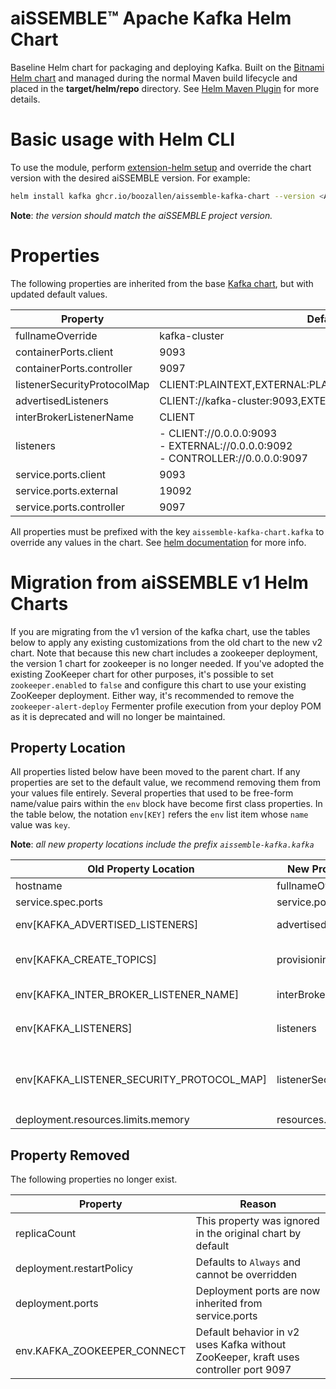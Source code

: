 # aiSSEMBLE&trade; Apache Kafka Helm Chart
Baseline Helm chart for packaging and deploying Kafka. Built on the [Bitnami Helm chart](https://bitnami.com/stack/kafka/helm) and managed during the normal Maven build lifecycle and placed in the **target/helm/repo** directory. See [Helm Maven Plugin](https://github.com/kokuwaio/helm-maven-plugin) for more details.

# Basic usage with Helm CLI
To use the module, perform [extension-helm setup](../README.md#leveraging-extensions-helm) and override the chart version with the desired aiSSEMBLE version. For example:
```bash
helm install kafka ghcr.io/boozallen/aissemble-kafka-chart --version <AISSEMBLE-VERSION>
```
**Note**: *the version should match the aiSSEMBLE project version.*

# Properties

The following properties are inherited from the base [Kafka chart](https://github.com/bitnami/charts/blob/a2ab641dfad1a918d69959750819ab269ab12985/bitnami/kafka/README.md), but with updated default values.

| Property                    | Default                                                                                 |
|-----------------------------|-----------------------------------------------------------------------------------------|
| fullnameOverride            | kafka-cluster                                                                           |
| containerPorts.client       | 9093                                                                                    |
| containerPorts.controller   | 9097                                                                                    |
| listenerSecurityProtocolMap | CLIENT:PLAINTEXT,EXTERNAL:PLAINTEXT,CONTROLLER:PLAINTEXT                                |
| advertisedListeners         | CLIENT://kafka-cluster:9093,EXTERNAL://localhost:19092                                  |
| interBrokerListenerName     | CLIENT                                                                                  |
| listeners                   | - CLIENT://0.0.0.0:9093<br/> - EXTERNAL://0.0.0.0:9092<br/> - CONTROLLER://0.0.0.0:9097 |
| service.ports.client        | 9093                                                                                    |
| service.ports.external      | 19092                                                                                   |
| service.ports.controller    | 9097                                                                                    |

All properties must be prefixed with the key `aissemble-kafka-chart.kafka` to override any values in the chart. See [helm documentation](https://helm.sh/docs/chart_template_guide/subcharts_and_globals/#overriding-values-from-a-parent-chart) for more info.


# Migration from aiSSEMBLE v1 Helm Charts
If you are migrating from the v1 version of the kafka chart, use the tables below to apply any existing customizations from the old chart to the new v2 chart.
Note that because this new chart includes a zookeeper deployment, the version 1 chart for zookeeper is no longer needed.
If you've adopted the existing ZooKeeper chart for other purposes, it's possible to set `zookeeper.enabled` to `false`
and configure this chart to use your existing ZooKeeper deployment. Either way, it's recommended to remove the
`zookeeper-alert-deploy` Fermenter profile execution from your deploy POM as it is deprecated and will no longer be maintained.

## Property Location
All properties listed below have been moved to the parent chart. If any properties are set to the default value, we recommend removing them from your values file entirely.
Several properties that used to be free-form name/value pairs within the `env` block have become first class properties.
In the table below, the notation `env[KEY]` refers the `env` list item whose `name` value was `key`.


**Note**: *all new property locations include the prefix `aissemble-kafka.kafka`*

| Old Property Location                     | New Property Location       | Additional Notes                                                                                                           |
|-------------------------------------------|-----------------------------|----------------------------------------------------------------------------------------------------------------------------|
| hostname                                  | fullnameOverride            |
| service.spec.ports                        | service.ports               |                                                                                                                            |
| env[KAFKA_ADVERTISED_LISTENERS]           | advertisedListeners         | change `INSIDE` to `CLIENT`, `OUTSIDE` to `EXTERNAL`.                                                                      |
| env[KAFKA_CREATE_TOPICS]                  | provisioning.topics         | This is now a YAML list, so each topic should be on it's own line                                                          |
| env[KAFKA_INTER_BROKER_LISTENER_NAME]     | interBrokerListenerName     | change `INSIDE` to `CLIENT`, `OUTSIDE` to `EXTERNAL`.                                                                      |
| env[KAFKA_LISTENERS]                      | listeners                   | change `INSIDE` to `CLIENT`, `OUTSIDE` to `EXTERNAL`, added `CONTROLLER://0.0.0.0:9097`                                    |
| env[KAFKA_LISTENER_SECURITY_PROTOCOL_MAP] | listenerSecurityProtocolMap | change `INSIDE:PLAINTEXT` to `CLIENT:PLAINTEXT`, `OUTSIDE:PLAINTEXT` to `EXTERNAL:PLAINTEXT`, added `CONTROLLER:PLAINTEXT` |
| deployment.resources.limits.memory        | resources.limits.memory     |                                                                                                                            |

## Property Removed
The following properties no longer exist.

| Property                    | Reason                                                                               |
|-----------------------------|--------------------------------------------------------------------------------------|
| replicaCount                | This property was ignored in the original chart by default                           |
| deployment.restartPolicy    | Defaults to `Always` and cannot be overridden                                        |
| deployment.ports            | Deployment ports are now inherited from service.ports                                |
| env.KAFKA_ZOOKEEPER_CONNECT | Default behavior in v2 uses Kafka without ZooKeeper, kraft uses controller port 9097 |
